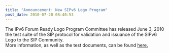 ```yaml
---
title: "Announcement: New SIPv6 Logo Program"
post_date: 2010-07-20 08:40:53
---
```

The IPv6 Forum Ready Logo Program Committee has released June 3, 2010 the test suite of the SIP protocol for validation and issuance of the SIPv6 Logo to the SIP Community.  
More information, as well as the test documents, can be found [here.](../resources/sip.html)
